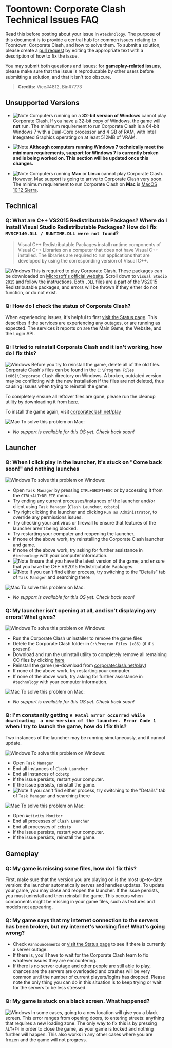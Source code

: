 # Toontown: Corporate Clash Technical Issues FAQ

Read this before posting about your issue in `#technology`. The purpose of this document is to provide a central hub for common issues relating to Toontown: Corporate Clash, and how to solve them. To submit a solution, please create a [pull request](https://github.com/Palmidence/Toontown/pulls) by editing the appropriate text with a description of how to fix the issue.

You may submit both questions and issues: for **gameplay-related issues**, please make sure that the issue is reproducable by other users before submitting a solution, and that it isn't too obscure.

>**Credits:** Vice#4812, Bin#7773

## Unsupported Versions

- ![Note](https://i.imgur.com/eifXPBC.png) Computers running on a **32-bit version of Windows** cannot play Corporate Clash. If you have a 32-bit copy of Windows, the game will **not** run. The minimum requirement to run Corporate Clash is a 64-bit Windows 7 with a	Dual-Core processor and	4 GB	of RAM, with Intel Integrated Graphics operating on at least 512MB of VRAM.

- ![Note](https://i.imgur.com/eifXPBC.png) **Although computers running Windows 7 technically meet the minimum requirements, support for Windows 7 is currently broken and is being worked on. This section will be updated once this changes.**

- ![Note](https://i.imgur.com/eifXPBC.png) Computers running **Mac** or **Linux** cannot play Corporate Clash. However, Mac support is going to arrive to Corporate Clash very soon. The minimum requirement to run Corporate Clash on **Mac** is [MacOS 10.12 Sierra](https://en.wikipedia.org/wiki/MacOS_Sierra).

## Technical

### **Q:** What are C++ VS2015 Redistributable Packages? Where do I install Visual Studio Redistributable Packages? How do I fix `MVSCP140.DLL / RUNTIME.DLL were not found`?
 
>Visual C++ Redistributable Packages install runtime components of Visual C++ Libraries on a computer that does not have Visual C++ installed. The libraries are required to run applications that are developed by using the corresponding version of Visual C++.

![Windows](https://i.imgur.com/oB4EbDs.png) This is required to play Corporate Clash. These packages can be downloaded on [Microsoft's official website](https://www.microsoft.com/en-us/download/details.aspx?id=48145). Scroll down to `Visual Studio 2015` and follow the instructions. Both `.DLL` files are a part of the VS2015 Redistributable packages, and errors will be thrown if they either do not function, or do not exist.

### **Q:** How do I check the status of Corporate Clash?

When experiencing issues, it's helpful to first [visit the Status page](https://status.corporateclash.net/). This describes if the services are experiencing any outages, or are running as expected. The services it reports on are the Main Game, the Website, and the Login API.

### **Q:** I tried to reinstall Corporate Clash and it isn't working, how do I fix this?

![Windows](https://i.imgur.com/oB4EbDs.png) Before you try to reinstall the game, delete all of the old files. Corporate Clash's files can be found in the `C:\Program Files (x86)\Corporate Clash` directory on Windows. A broken, outdated version may be conflicting with the new installation if the files are not deleted, thus causing issues when trying to reinstall the game.

To completely ensure all leftover files are gone, please run the cleanup utility by downloading it from [here](https://drive.google.com/file/d/1d6enIhrdy2cU71B1FNbqNUJFwMPtBFiv/view?usp=sharing).

To install the game again, visit [corporateclash.net/play](https://corporateclash.net/play)

![Mac](https://i.imgur.com/bo61GBx.png) To solve this problem on Mac:
- _No support is available for this OS yet. Check back soon!_

## Launcher

### **Q:** When I click play in the launcher, it's stuck on "Come back soon!" and nothing launches

![Windows](https://i.imgur.com/oB4EbDs.png) To solve this problem on Windows:
- Open `Task Manager` by pressing `CTRL+SHIFT+ESC` or by accessing it from the `CTRL+ALT+DELETE` menu.
- Try ending any current processes/instances of the launcher and/or client using `Task Manager` (`Clash Launcher`, `ccbstp`).
- Try right clicking the launcher and clicking `Run as Administrator`, to override any permissions issues.
- Try checking your antivirus or firewall to ensure that features of the launcher aren't being blocked.
- Try restarting your computer and reopening the launcher.
- If none of the above work, try reinstalling the Corporate Clash launcher and game.
- If none of the above work, try asking for further assistance in `#technology` with your computer information.
- ![Note](https://i.imgur.com/eifXPBC.png) Ensure that you have the latest version of the game, and ensure that you have the C++ VS2015 Redistributable Packages.
- ![Note](https://i.imgur.com/eifXPBC.png) If you can't find either process, try switching to the "Details" tab of `Task Manager` and searching there

![Mac](https://i.imgur.com/bo61GBx.png) To solve this problem on Mac:
- _No support is available for this OS yet. Check back soon!_

### **Q:** My launcher isn't opening at all, and isn't displaying any errors! What gives?

![Windows](https://i.imgur.com/oB4EbDs.png) To solve this problem on Windows:
- Run the Corporate Clash uninstaller to remove the game files
- Delete the Corporate Clash folder in `C:\Program Files (x86)` (if it's present)
- Download and run the uninstall utility to completely remove all remaining CC files by clicking [here](https://drive.google.com/file/d/1d6enIhrdy2cU71B1FNbqNUJFwMPtBFiv/view?usp=sharing)
- Reinstall the game (re-download from [corporateclash.net/play](corporateclash.net/play))
- If none of the above work, try restarting your computer. 
- If none of the above work, try asking for further assistance in `#technology` with your computer information.

![Mac](https://i.imgur.com/bo61GBx.png) To solve this problem on Mac:
- _No support is available for this OS yet. Check back soon!_

### **Q:** I'm constantly getting `A Fatal Error occurred while downloading  a new version of the launcher. Error Code 1` when I try to launch the game, how do I fix this?

Two instances of the launcher may be running simutaneously, and it cannot update.

![Windows](https://i.imgur.com/oB4EbDs.png) To solve this problem on Windows:
- Open `Task Manager`
- End all instances of `Clash Launcher`
- End all instances of `ccbstp`
- If the issue persists, restart your computer.
- If the issue persists, reinstall the game.
- ![Note](https://i.imgur.com/eifXPBC.png) If you can't find either process, try switching to the "Details" tab of `Task Manager` and searching there

![Mac](https://i.imgur.com/bo61GBx.png) To solve this problem on Mac:
- Open `Activity Monitor`
- End all processes of `Clash Launcher`
- End all processes of `ccbstp`
- If the issue persists, restart your computer.
- If the issue persists, reinstall the game.

## Gameplay

### **Q:** My game is missing some files, how do I fix this?

First, make sure that the version you are playing on is the most up-to-date version: the launcher automatically serves and handles updates. To update your game, you may close and reopen the launcher. If the issue persists, you must uninstall and then reinstall the game. This occurs when components might be missing in your game files, such as textures and models not appearing.

### **Q:** My game says that my internet connection to the servers has been broken, but my internet's working fine! What's going wrong?

- Check `#announcements` or [visit the Status page](https://status.corporateclash.net/) to see if there is currently a server outage.
- If there is, you'll have to wait for the Corporate Clash team to fix whatever issues they are encountering.
- If there is no server outage and other people are still able to play, chances are the servers are overloaded and crashes will be very common until the number of current players/logins has dropped. Please note the only thing you can do in this situation is to keep trying or wait for the servers to be less stressed.

### **Q:** My game is stuck on a black screen. What happened?

![Windows](https://i.imgur.com/oB4EbDs.png) In some cases, going to a new location will give you a black screen. This error ranges from opening doors, to entering streets: anything that requires a new loading zone. The only way to fix this is by pressing `ALT+F4` in order to close the game, as your game is locked and nothing further will happen. This also works in any other cases where you are frozen and the game will not progress.
